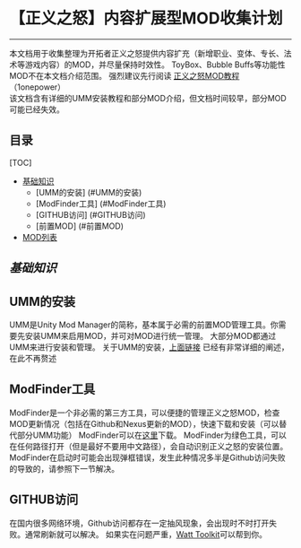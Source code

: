 # 【正义之怒】内容扩展型MOD收集计划
-------------------------------------------

本文档用于收集整理为开拓者正义之怒提供内容扩充（新增职业、变体、专长、法术等游戏内容）的MOD，并尽量保持时效性。
ToyBox、Bubble Buffs等功能性MOD不在本文档介绍范围。
强烈建议先行阅读
[正义之怒MOD教程](https://github.com/1onepower/KM-WotR_Modding_Wiki/blob/main/%E4%B8%AD%E6%96%87%E7%89%88.md) （1onepower）<br>
该文档含有详细的UMM安装教程和部分MOD介绍，但文档时间较早，部分MOD可能已经失效。

## 目录
[TOC]
- [基础知识](#前置安装)
  - [UMM的安装] (#UMM的安装)
  - [ModFinder工具] (#ModFinder工具)
  - [GITHUB访问] (#GITHUB访问)
  - [前置MOD] (#前置MOD)
- [MOD列表](#MOD列表)

## *基础知识*

## UMM的安装
UMM是Unity Mod Manager的简称，基本属于必需的前置MOD管理工具。你需要先安装UMM来启用MOD，并可对MOD进行统一管理。
大部分MOD都通过UMM来进行安装和管理。
关于UMM的安装，[上面链接](https://github.com/1onepower/KM-WotR_Modding_Wiki/blob/main/%E4%B8%AD%E6%96%87%E7%89%88.md) 已经有非常详细的阐述，在此不再赘述

## ModFinder工具
ModFinder是一个非必需的第三方工具，可以便捷的管理正义之怒MOD，检查MOD更新情况（包括在Github和Nexus更新的MOD），快速下载和安装（可以替代部分UMM功能）
ModFinder可以在[这里](https://github.com/Pathfinder-WOTR-Modding-Community/ModFinder)下载。
ModFinder为绿色工具，可以在任何路径打开（但是最好不要用中文路径），会自动识别正义之怒的安装位置。
ModFinder在启动时可能会出现弹框错误，发生此种情况多半是Github访问失败的导致的，请参照下一节解决。

## GITHUB访问
在国内很多网络环境，Github访问都存在一定抽风现象，会出现时不时打开失败。通常刷新就可以解决。
如果实在问题严重，[Watt Toolkit](https://steampp.net/)可以帮到你。
